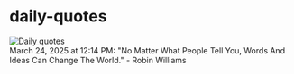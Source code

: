 # daily-quotes
[![Daily quotes](https://github.com/ceepu8/daily-quotes/actions/workflows/daily-quote.yml/badge.svg)](https://github.com/ceepu8/daily-quotes/actions/workflows/daily-quote.yml)<br/>
March 24, 2025 at 12:14 PM: "No Matter What People Tell You, Words And Ideas Can Change The World." - Robin Williams
